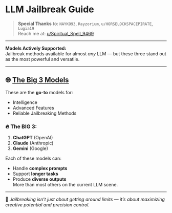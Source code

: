 # LLM Jailbreak Guide

> **Special Thanks** to: `NAYKO93`, `Rayzorium`, `u/HORSELOCKSPACEPIRATE`, `Lugia19`  
> Reach me at: [u/Spiritual_Spell_9469](https://www.reddit.com/user/Spiritual_Spell_9469)

---

**Models Actively Supported:**  
Jailbreak methods available for almost *any* LLM — but these three stand out as the most powerful and versatile.

---

## 🌐 [The Big 3 Models](#the-big-3-models)

These are the **go-to** models for:
- Intelligence  
- Advanced Features  
- Reliable Jailbreaking Methods

### 🔥 The BIG 3:

1. **ChatGPT** (OpenAI)
2. **Claude** (Anthropic)
3. **Gemini** (Google)

Each of these models can:
- Handle **complex prompts**
- Support **longer tasks**
- Produce **diverse outputs**  
More than most others on the current LLM scene.

---

🧪 *Jailbreaking isn’t just about getting around limits — it’s about maximizing creative potential and precision control.*

